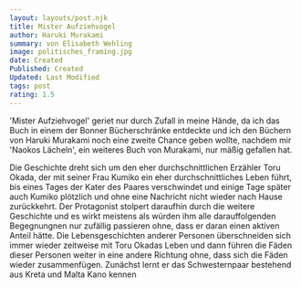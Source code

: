 ```yaml
---
layout: layouts/post.njk
title: Mister Aufziehvogel
author: Haruki Murakami
summary: von Elisabeth Wehling
image: politisches_framing.jpg
date: Created
Published: Created
Updated: Last Modified
tags: post
rating: 1.5
---
```


'Mister Aufziehvogel' geriet nur durch Zufall in meine Hände, da ich das Buch in einem der Bonner Bücherschränke entdeckte und ich den Büchern von Haruki Murakami noch eine zweite Chance geben wollte, nachdem mir 'Naokos Lächeln', ein weiteres Buch von Murakami, nur mäßig gefallen hat.

Die Geschichte dreht sich um den eher durchschnittlichen Erzähler Toru Okada, der mit seiner Frau Kumiko ein eher durchschnittliches Leben führt, bis eines Tages der Kater des Paares verschwindet und einige Tage später auch Kumiko plötzlich und ohne eine Nachricht nicht wieder nach Hause zurückkehrt. Der Protagonist stolpert daraufhin durch die weitere Geschichte und es wirkt meistens als würden ihm alle darauffolgenden Begegnungnen nur zufällig passieren ohne, dass er daran einen aktiven Anteil hätte. Die Lebensgeschichten anderer Personen überschneiden sich immer wieder zeitweise mit Toru Okadas Leben und dann führen die Fäden dieser Personen weiter in eine andere Richtung ohne, dass sich die Fäden wieder zusammenfügen. 
Zunächst lernt er das Schwesternpaar bestehend aus Kreta und Malta Kano kennen 